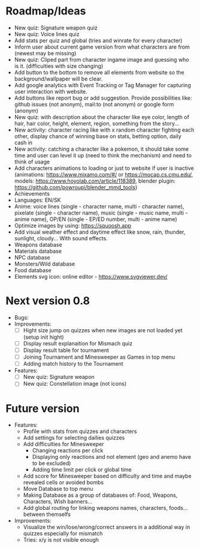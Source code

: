 # Roadmap/Ideas

- New quiz: Signature weapon quiz
- New quiz: Voice lines quiz
- Add stats per quiz and global (tries and winrate for every character)
- Inform user about current game version from what characters are from (newest may be missing)
- New quiz: Cliped part from character ingame image and guessing who is it. (difficulties with size changing)
- Add button to the bottom to remove all elements from website so the background/wallpaper will be clear.
- Add google analytics with Event Tracking or Tag Manager for capturing user interaction with website.
- Add buttons like report bug or add suggestion. Provide possibilities like: github issues (not anonym), mail:to (not anonym) or google form (anonym)
- New quiz: with description about the character like eye color, length of hair, hair color, height, element, region, something from the story...
- New activity: character racing like with x random character fighting each other, display chance of winning base on stats, betting option, daily cash in
- New activity: catching a character like a pokemon, it should take some time and user can level it up (need to think the mechanism) and need to think of usage
- Add characters animations to loading or just to website if user is inactive (animations: https://www.mixamo.com/#/ or https://mocap.cs.cmu.edu/, models: https://www.hoyolab.com/article/118389, blender plugin: https://github.com/powroupi/blender_mmd_tools)
- Achievements
- Languages: EN/SK
- Anime: voice lines (single - character name, multi - character name), pixelate (single - character name), music (single - music name, multi - anime name), OP/EN (single - EP/ED number, multi - anime name)
- Optimize images by using: https://squoosh.app
- Add visual weather effect and daytime effect like snow, rain, thunder, sunlight, cloudy... With sound effects.
- Weapons database
- Materials database
- NPC database
- Monsters/Wild database
- Food database
- Elements svg icon: online editor - https://www.svgviewer.dev/

# Next version 0.8

- Bugs:
- Improvements:
  - [ ] Hight size jump on quizzes when new images are not loaded yet (setup init hight)
  - [ ] Display result explanaition for Mismach quiz
  - [ ] Display result table for tournament
  - [ ] Joining Tournament and Minesweeper as Games in top menu
  - [ ] Adding match history to the Tournament
- Features:
  - [ ] New quiz: Signature weapon
  - [ ] New quiz: Constellation image (not icons)

# Future version

- Features:
  - Profile with stats from quizzes and characters
  - Add settings for selecting dailies quizzes
  - Add difficulties for Minesweeper
    - Changing reactions per click
    - Displaying only reactions and not element (geo and anemo have to be excluded)
    - Adding time limit per click or global time
  - Add score for Minesweeper based on difficulty and time and maybe revealed cells or avoided bombs
  - Move Database to top menu
  - Making Database as a group of databases of: Food, Weapons, Characters, Wish banners...
  - Add global routing for linking weapons names, characters, foods... between themselfs
- Improvements:
  - Visualize the win/lose/wrong/correct answers in a additional way in quizzes especially for mismatch
  - Tries: x/y is not visible enough
